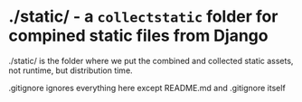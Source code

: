 # ./static/ - a `collectstatic` folder for compined static files from Django

./static/ is the folder where we put the combined and collected static assets, not runtime, but distribution time. 

.gitignore ignores everything here except README.md and .gitignore itself
